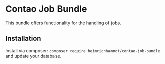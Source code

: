 # Contao Job Bundle

This bundle offers functionality for the handling of jobs.

## Installation

Install via composer: `composer require heimrichhannot/contao-job-bundle` and update your database.